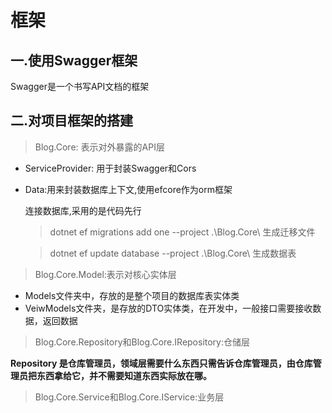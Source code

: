 # 框架

## 一.使用Swagger框架

Swagger是一个书写API文档的框架

## 二.对项目框架的搭建

> Blog.Core: 表示对外暴露的API层

- ServiceProvider: 用于封装Swagger和Cors

- Data:用来封装数据库上下文,使用efcore作为orm框架

  连接数据库,采用的是代码先行

  > dotnet ef migrations add one --project .\Blog.Core\ 生成迁移文件

  > dotnet ef update database --project .\Blog.Core\ 生成数据表

> Blog.Core.Model:表示对核心实体层

- Models文件夹中，存放的是整个项目的数据库表实体类
- VeiwModels文件夹，是存放的DTO实体类，在开发中，一般接口需要接收数据，返回数据

> Blog.Core.Repository和Blog.Core.IRepository:仓储层

**Repository 是仓库管理员，领域层需要什么东西只需告诉仓库管理员，由仓库管理员把东西拿给它，并不需要知道东西实际放在哪。**

> Blog.Core.Service和Blog.Core.IService:业务层



